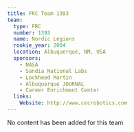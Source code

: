 ```yaml
---
title: FRC Team 1393
team:
  type: FRC
  number: 1393
  name: Nordic Legions
  rookie_year: 2004
  location: Albuquerque, NM, USA
  sponsors:
    - NASA
    - Sandia National Labs
    - Lockheed Martin
    - Albuquerque JOURNAL
    - Career Enrichment Center
  links:
    Website: http://www.cecrobotics.com
---
```

No content has been added for this team